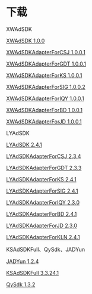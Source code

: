# 下载

XWAdSDK

[XWAdSDK 1.0.0](https://gitee.com/xiaowoteam/XWAdSDK.framework/repository/archive/1.0.0)

[XWAdSDKAdapterForCSJ 1.0.0.1](https://gitee.com/xiaowoteam/XWAdSDKAdapterForCSJ.framework/repository/archive/1.0.0.1)

[XWAdSDKAdapterForGDT 1.0.0.1](https://gitee.com/xiaowoteam/XWAdSDKAdapterForGDT.framework/repository/archive/1.0.0.1)

[XWAdSDKAdapterForKS 1.0.0.1](https://gitee.com/xiaowoteam/XWAdSDKAdapterForKS.framework/repository/archive/1.0.0.1)

[XWAdSDKAdapterForSIG 1.0.0.2](https://gitee.com/xiaowoteam/XWAdSDKAdapterForSIG.framework/repository/archive/1.0.0.2)

[XWAdSDKAdapterForIQY 1.0.0.1](https://gitee.com/xiaowoteam/XWAdSDKAdapterForIQY.framework/repository/archive/1.0.0.1)

[XWAdSDKAdapterForBD 1.0.0.1](https://gitee.com/xiaowoteam/XWAdSDKAdapterForBD.framework/repository/archive/1.0.0.1)

[XWAdSDKAdapterForJD 1.0.0.1](https://gitee.com/xiaowoteam/XWAdSDKAdapterForJD.framework/repository/archive/1.0.0.1)

LYAdSDK

[LYAdSDK 2.4.1](https://gitee.com/happytour/LYAdSDK23.framework/repository/archive/2.4.1)

[LYAdSDKAdapterForCSJ 2.3.4](https://gitee.com/happytour/LYAdSDKAdapterForCSJ.framework/repository/archive/2.3.4)

[LYAdSDKAdapterForGDT 2.3.3](https://gitee.com/happytour/LYAdSDKAdapterForGDT.framework/repository/archive/2.3.3)

[LYAdSDKAdapterForKS 2.4.1](https://gitee.com/happytour/LYAdSDKAdapterForKS.framework/repository/archive/2.4.1)

[LYAdSDKAdapterForSIG 2.4.1](https://gitee.com/happytour/LYAdSDKAdapterForSIG.framework/repository/archive/2.4.1)

[LYAdSDKAdapterForIQY 2.3.0](https://gitee.com/happytour/LYAdSDKAdapterForIQY.framework/repository/archive/2.3.0)

[LYAdSDKAdapterForBD 2.4.1](https://gitee.com/happytour/LYAdSDKAdapterForBD.framework/repository/archive/2.4.1)

[LYAdSDKAdapterForJD 2.3.0](https://gitee.com/happytour/LYAdSDKAdapterForJD.framework/repository/archive/2.3.0)

[LYAdSDKAdapterForKLN 2.4.1](https://gitee.com/happytour/LYAdSDKAdapterForKLN.framework/repository/archive/2.4.1)

KSAdSDKFull、QySdk、JADYun

[JADYun 1.2.4](https://gitee.com/xiaowoteam/fork-JADYun.framework/repository/archive/1.2.4)

[KSAdSDKFull 3.3.24.1](https://gitee.com/xiaowoteam/fork-KSAdSDKFull.framework/repository/archive/3.3.24.1)

[QySdk 1.3.2](https://gitee.com/xiaowoteam/fork-QySdk.framework/repository/archive/1.3.2)

